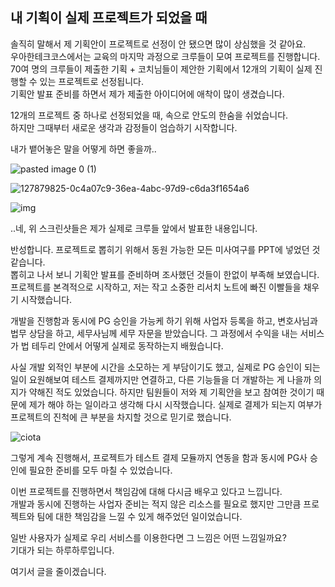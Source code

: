 



## 내 기획이 실제 프로젝트가 되었을 때

솔직히 말해서 제 기획안이 프로젝트로 선정이 안 됐으면 많이 상심했을 것 같아요.  
우아한테크코스에서는 교육의 마지막 과정으로 크루들이 모여 프로젝트를 진행합니다.   
70여 명의 크루들이 제출한 기획 + 코치님들이 제안한 기획에서 12개의 기획이 실제 진행할 수 있는 프로젝트로 선정됩니다.   
기획안 발표 준비를 하면서 제가 제출한 아이디어에 애착이 많이 생겼습니다.  

12개의 프로젝트 중 하나로 선정되었을 때, 속으로 안도의 한숨을 쉬었습니다.  
하지만 그때부터 새로운 생각과 감정들이 엄습하기 시작합니다.     

내가 뱉어놓은 말을 어떻게 하면 좋을까.. 

![pasted image 0 (1)](https://user-images.githubusercontent.com/44419181/127880872-52aef1b7-054a-465d-ad4b-9f76fd2b3e85.png)

![127879825-0c4a07c9-36ea-4abc-97d9-c6da3f1654a6](https://user-images.githubusercontent.com/44419181/127881001-3f5a5190-b62f-474b-ac57-5437928a5e9f.png)


![img](https://lh3.googleusercontent.com/hce7vjzdEhBeyIasEvebMfal0Jg5ca9emcMPtMhzSjqqX9h7nyfA6MZZBPlAmXlNDVhstd48KN3pd8tUa1h9kCD14mLp30abo8uDLXudduq9QbnGcFeTPrsm6H83TMDACNXcUrXh)

..네, 위 스크린샷들은 제가 실제로 크루들 앞에서 발표한 내용입니다.

반성합니다. 프로젝트로 뽑히기 위해서 동원 가능한 모든 미사여구를 PPT에 넣었던 것 같습니다.  
뽑히고 나서 보니 기획안 발표를 준비하며 조사했던 것들이 한없이 부족해 보였습니다.  
프로젝트를 본격적으로 시작하고, 저는 작고 소중한 리서치 노트에 빠진 이빨들을 채우기 시작했습니다.  

개발을 진행함과 동시에 PG 승인을 가능케 하기 위해 사업자 등록을 하고, 변호사님과 법무 상담을 하고, 세무사님께 세무 자문을 받았습니다. 그 과정에서 수익을 내는 서비스가 법 테두리 안에서 어떻게 실제로 동작하는지 배웠습니다.

사실 개발 외적인 부분에 시간을 소모하는 게 부담이기도 했고, 실제로 PG 승인이 되는 일이 요원해보여 테스트 결제까지만 연결하고, 다른 기능들을 더 개발하는 게 나을까 의지가 약해진 적도 있었습니다. 하지만 팀원들이 저와 제 기획안을 보고 참여한 것이기 때문에 제가 해야 하는 일이라고 생각해 다시 시작했습니다. 실제로 결제가 되는지 여부가 프로젝트의 진척에 큰 부분을 차지할 것으로 믿기로 했습니다.

![ciota](https://user-images.githubusercontent.com/44419181/127880436-d47c5d96-8e58-4a3d-b79d-7e10a1498205.png)


그렇게 계속 진행해서, 프로젝트가 테스트 결제 모듈까지 연동을 함과 동시에 PG사 승인에 필요한 준비를 모두 마칠 수 있었습니다.

이번 프로젝트를 진행하면서 책임감에 대해 다시금 배우고 있다고 느낍니다.  
개발과 동시에 진행하는 사업자 준비는 적지 않은 리소스를 필요로 했지만 그만큼 프로젝트와 팀에 대한 책임감을 느낄 수 있게 해주었던 일이었습니다.   

일반 사용자가 실제로 우리 서비스를 이용한다면 그 느낌은 어떤 느낌일까요?   
기대가 되는 하루하루입니다.  
 
여기서 글을 줄이겠습니다.  
